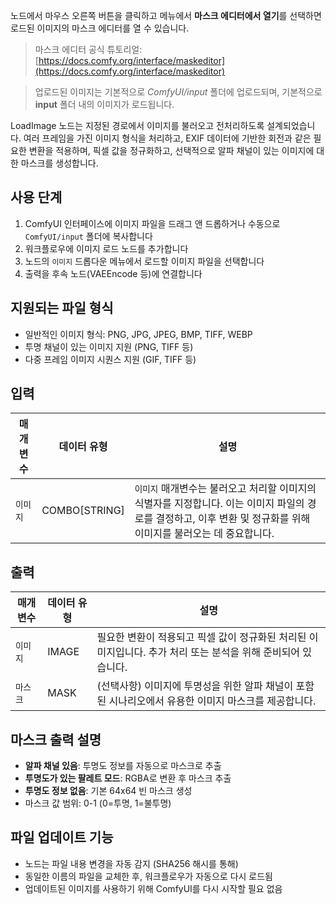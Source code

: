 노드에서 마우스 오른쪽 버튼을 클릭하고 메뉴에서 **마스크 에디터에서 열기**를 선택하면 로드된 이미지의 마스크 에디터를 열 수 있습니다.

> 마스크 에디터 공식 튜토리얼: [https://docs.comfy.org/interface/maskeditor](https://docs.comfy.org/interface/maskeditor)

> 업로드된 이미지는 기본적으로 *ComfyUI/input* 폴더에 업로드되며, 기본적으로 **input** 폴더 내의 이미지가 로드됩니다.

LoadImage 노드는 지정된 경로에서 이미지를 불러오고 전처리하도록 설계되었습니다. 여러 프레임을 가진 이미지 형식을 처리하고, EXIF 데이터에 기반한 회전과 같은 필요한 변환을 적용하며, 픽셀 값을 정규화하고, 선택적으로 알파 채널이 있는 이미지에 대한 마스크를 생성합니다.

## 사용 단계
1. ComfyUI 인터페이스에 이미지 파일을 드래그 앤 드롭하거나 수동으로 `ComfyUI/input` 폴더에 복사합니다
2. 워크플로우에 이미지 로드 노드를 추가합니다
3. 노드의 `이미지` 드롭다운 메뉴에서 로드할 이미지 파일을 선택합니다
4. 출력을 후속 노드(VAEEncode 등)에 연결합니다

## 지원되는 파일 형식
- 일반적인 이미지 형식: PNG, JPG, JPEG, BMP, TIFF, WEBP
- 투명 채널이 있는 이미지 지원 (PNG, TIFF 등)
- 다중 프레임 이미지 시퀀스 지원 (GIF, TIFF 등)

## 입력

| 매개변수 | 데이터 유형 | 설명 |
|-----------|--------------|-------------|
| `이미지`   | COMBO[STRING] | `이미지` 매개변수는 불러오고 처리할 이미지의 식별자를 지정합니다. 이는 이미지 파일의 경로를 결정하고, 이후 변환 및 정규화를 위해 이미지를 불러오는 데 중요합니다. |

## 출력

| 매개변수 | 데이터 유형 | 설명 |
|-----------|-------------|-------------|
| `이미지`   | IMAGE     | 필요한 변환이 적용되고 픽셀 값이 정규화된 처리된 이미지입니다. 추가 처리 또는 분석을 위해 준비되어 있습니다. |
| `마스크`    | MASK      | (선택사항) 이미지에 투명성을 위한 알파 채널이 포함된 시나리오에서 유용한 이미지 마스크를 제공합니다. |

## 마스크 출력 설명
- **알파 채널 있음**: 투명도 정보를 자동으로 마스크로 추출
- **투명도가 있는 팔레트 모드**: RGBA로 변환 후 마스크 추출
- **투명도 정보 없음**: 기본 64x64 빈 마스크 생성
- 마스크 값 범위: 0-1 (0=투명, 1=불투명)

## 파일 업데이트 기능
- 노드는 파일 내용 변경을 자동 감지 (SHA256 해시를 통해)
- 동일한 이름의 파일을 교체한 후, 워크플로우가 자동으로 다시 로드됨
- 업데이트된 이미지를 사용하기 위해 ComfyUI를 다시 시작할 필요 없음